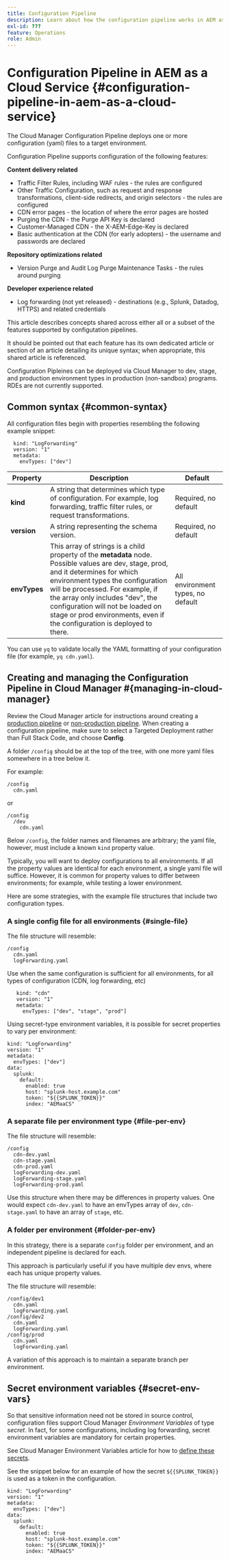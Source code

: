 ```yaml
---
title: Configuration Pipeline
description: Learn about how the configuration pipeline works in AEM as a Cloud Service and how to configure it.
exl-id: ???
feature: Operations
role: Admin
---
```

# Configuration Pipeline in AEM as a Cloud Service {#configuration-pipeline-in-aem-as-a-cloud-service}

The Cloud Manager Configuration Pipeline deploys one or more configuration (yaml) files to a target environment.

Configuration Pipeline supports configuration of the following features:

**Content delivery related**
* Traffic Filter Rules, including WAF rules - the rules are configured
* Other Traffic Configuration, such as request and response transformations, client-side redirects, and origin selectors - the rules are configured
* CDN error pages - the location of where the error pages are hosted
* Purging the CDN - the Purge API Key is declared
* Customer-Managed CDN - the X-AEM-Edge-Key is declared 
* Basic authentication at the CDN (for early adopters) - the username and passwords are declared

**Repository optimizations related**
* Version Purge and Audit Log Purge Maintenance Tasks - the rules around purging

**Developer experience related**
* Log forwarding (not yet released) - destinations (e.g., Splunk, Datadog, HTTPS) and related credentials

This article describes concepts shared across either all or a subset of the features supported by configutation pipelines.

It should be pointed out that each feature has its own dedicated article or section of an article detailing its unique syntax; when appropriate, this shared article is referenced. 

Configuration Pipleines can be deployed via Cloud Manager to dev, stage, and production environment types in production (non-sandbox) programs. RDEs are not currently supported.

## Common syntax {#common-syntax}

All configuration files begin with properties resembling the following example snippet:

 ```
   kind: "LogForwarding"
   version: "1"
   metadata:
     envTypes: ["dev"]
```

| **Property**  | **Description**  | **Default**  |
|---|---|---|
|  **kind** | A string that determines which type of configuration. For example, log forwarding, traffic filter rules, or request transformations. | Required, no default |
|  **version** | A string representing the schema version. | Required, no default |
|  **envTypes** | This array of strings is a child property of the **metadata** node. Possible values are dev, stage, prod, and it determines for which environment types the configuration will be processed. For example, if the array only includes "dev", the configuration will not be loaded on stage or prod environments, even if the configuration is deployed to there. | All environment types, no default |

You can use `yq` to validate locally the YAML formatting of your configuration file (for example, `yq cdn.yaml`).

## Creating and managing the Configuration Pipeline in Cloud Manager #{managing-in-cloud-manager}

Review the Cloud Manager article for instructions around creating a [production pipeline](/help/implementing/cloud-manager/configuring-pipelines/configuring-production-pipelines.md) or [non-production pipeline](/help/implementing/cloud-manager/configuring-pipelines/configuring-non-production-pipelines.md). When creating a configuration pipeline, make sure to select a Targeted Deployment rather than Full Stack Code, and choose **Config**.

A folder `/config` should be at the top of the tree, with one more yaml files somewhere in a tree below it.

For example:

```
/config
  cdn.yaml
```

or

```
/config
  /dev
    cdn.yaml
```

Below `/config`, the folder names and filenames are arbitrary; the yaml file, however, must include a known `kind` property value.

Typically, you will want to deploy configurations to all environments. If all the property values are identical for each environment, a single yaml file will suffice. However, it is common for property values to differ between environments; for example, while testing a lower environment.

Here are some strategies, with the example file structures that include two configuration types.

### A single config file for all environments {#single-file}

The file structure will resemble:

```
/config
  cdn.yaml
  logForwarding.yaml
```

Use when the same configuration is sufficient for all environments, for all types of configuration (CDN, log forwarding, etc)
```
   kind: "cdn"
   version: "1"
   metadata:
     envTypes: ["dev", "stage", "prod"]
```

Using secret-type environment variables, it is possible for secret properties to vary per environment:

```
kind: "LogForwarding"
version: "1"
metadata:
  envTypes: ["dev"]
data:
  splunk:
    default:
      enabled: true
      host: "splunk-host.example.com"
      token: "${{SPLUNK_TOKEN}}"
      index: "AEMaaCS"
```

### A separate file per environment type {#file-per-env}

The file structure will resemble:

```
/config
  cdn-dev.yaml
  cdn-stage.yaml
  cdn-prod.yaml
  logForwarding-dev.yaml
  logForwarding-stage.yaml
  logForwarding-prod.yaml
```

Use this structure when there may be differences in property values. One would expect `cdn-dev.yaml` to have an envTypes array of ``dev``, `cdn-stage.yaml` to have an array of ``stage``, etc.

### A folder per environment {#folder-per-env}

In this strategy, there is a separate `config` folder per environment, and an independent pipeline is declared for each.

This approach is particularly useful if you have multiple dev envs, where each has unique property values.

The file structure will resemble:

```
/config/dev1
  cdn.yaml
  logForwarding.yaml
/config/dev2
  cdn.yaml
  logForwarding.yaml
/config/prod  
  cdn.yaml
  logForwarding.yaml
```

A variation of this approach is to maintain a separate branch per environment.

## Secret environment variables {#secret-env-vars}

So that sensitive information need not be stored in source control, configuration files support Cloud Manager *Environment Variables* of type *secret*. In fact, for some configurations, including log forwarding, secret environment variables are mandatory for certain properties.

See Cloud Manager Environment Variables article for how to [define these secrets](/help/implementing/cloud-manager/environment-variables.md).

See the snippet below for an example of how the secret  `${{SPLUNK_TOKEN}}` is used as a token in the configuration.

   ```
   kind: "LogForwarding"
   version: "1"
   metadata:
     envTypes: ["dev"]
   data:
     splunk:
       default:
         enabled: true
         host: "splunk-host.example.com"
         token: "${{SPLUNK_TOKEN}}"
         index: "AEMaaCS"
   ```